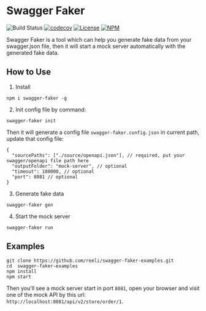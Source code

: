 # Swagger Faker

![Build Status](https://github.com/reeli/swagger-faker/actions/workflows/deploy.yml/badge.svg)
[![codecov](https://codecov.io/gh/reeli/swagger-faker/branch/master/graph/badge.svg?style=flat-square)](https://codecov.io/gh/reeli/swagger-faker)
[![License](https://img.shields.io/npm/l/swagger-faker.svg?style=flat-square)](https://npmjs.org/package/@ts-tool/swagger-faker)
[![NPM](https://img.shields.io/npm/v/swagger-faker.svg?style=flat-square)](https://npmjs.org/package/@ts-tool/swagger-faker)

Swagger Faker is a tool which can help you generate fake data from your swagger.json file, then it will start a mock server automatically with the generated fake data.

## How to Use

1. Install

```shell
npm i swagger-faker -g
```

2. Init config file by command:

```shell
swagger-faker init
```

Then it will generate a config file `swagger-faker.config.json` in current path, update that config file:

```json5
{
  "sourcePaths": ["./source/openapi.json"], // required, put your swagger/openapi file path here
  "outputFolder": "mock-server", // optional
  "timeout": 180000, // optional
  "port": 8081 // optional
}
```

3. Generate fake data

```shell
swagger-faker gen
```

4. Start the mock server

```shell
swagger-faker run
```

## Examples

```shell
git clone https://github.com/reeli/swagger-faker-examples.git
cd  swagger-faker-examples
npm install
npm start
```

Then you'll see a mock server start in port `8081`, open your browser and visit one of the mock API by this url: `http://localhost:8081/api/v2/store/order/1`.
